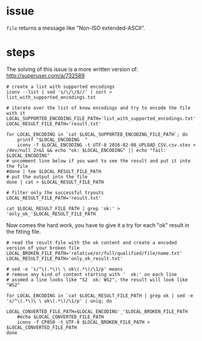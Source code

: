 # issue

`file` returns a message like "Non-ISO extended-ASCII".

# steps

The solving of this issue is a more written version of:
http://superuser.com/a/732589

```
# create a list with supported encodings
iconv --list | sed 's/\/\/$//' | sort > list_with_supported_encodings.txt
```

```
# iterate over the list of know encodings and try to encode the file with it
LOCAL_SUPPORTED_ENCODING_FILE_PATH='list_with_supported_encodings.txt'
LOCAL_RESULT_FILE_PATH='result.txt'

for LOCAL_ENCODING in `cat $LOCAL_SUPPORTED_ENCODING_FILE_PATH`; do
    printf "$LOCAL_ENCODING  "
    iconv -f $LOCAL_ENCODING -t UTF-8 2016-02-08_UPLOAD_CSV.csv.stev > /dev/null 2>&1 && echo "ok: $LOCAL_ENCODING" || echo "fail: $LOCAL_ENCODING"
# uncomment line below if you want to see the result and put it into the file
#done | tee $LOCAL_RESULT_FILE_PATH
# put the output into the file
done | cat > $LOCAL_RESULT_FILE_PATH
```

```
# filter only the successful tryouts
LOCAL_RESULT_FILE_PATH='result.txt'

cat $LOCAL_RESULT_FILE_PATH | grep 'ok:' > 'only_ok_'$LOCAL_RESULT_FILE_PATH
```

Now comes the hard work, you have to give it a try for each "ok" result in the fitting file.

```
# read the result file with the ok content and create a encoded version of your broken file
LOCAL_BROKEN_FILE_PATH='relative/or/full/qualified/file/name.txt'
LOCAL_RESULT_FILE_PATH='only_ok_result.txt'

# sed -e 's/^\(.*\)\ \ ok\(.*\)/\1/p' means
# remove any kind of content starting with '  ok:' on each line
# assmed a line looks like "S2  ok: WS2", the result will look like "WS2"

for LOCAL_ENCODING in `cat $LOCAL_RESULT_FILE_PATH | grep ok | sed -e 's/^\(.*\)\ \ ok\(.*\)/\1/p' | uniq; do
    LOCAL_CONVERTED_FILE_PATH=$LOCAL_ENCODING'_'$LOCAL_BROKEN_FILE_PATH
    #echo $LOCAL_CONVERTED_FILE_PATH
    iconv -f CP850 -t UTF-8 $LOCAL_BROKEN_FILE_PATH > $LOCAL_CONVERTED_FILE_PATH
done
```
